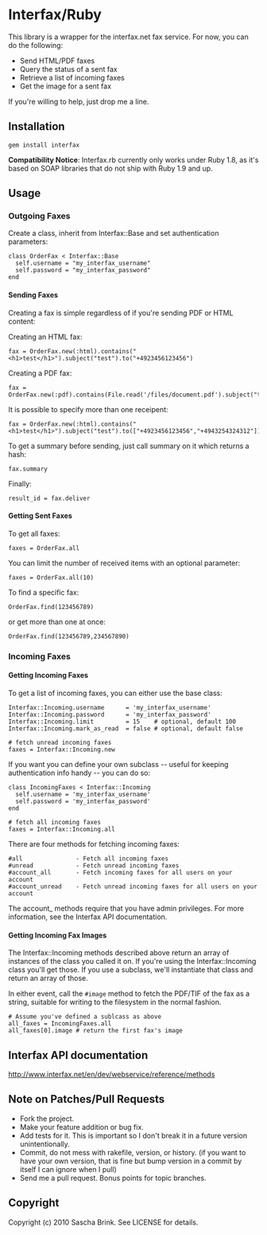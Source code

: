 # Interfax/Ruby

This library is a wrapper for the interfax.net fax service. For now,
you can do the following:

* Send HTML/PDF faxes
* Query the status of a sent fax
* Retrieve a list of incoming faxes
* Get the image for a sent fax

If you're willing to help, just drop me a line.

## Installation

    gem install interfax

**Compatibility Notice**: Interfax.rb currently only works under Ruby 1.8, as it's 
based on SOAP libraries that do not ship with Ruby 1.9 and up. 

## Usage

### Outgoing Faxes

Create a class, inherit from Interfax::Base and set authentication parameters:

    class OrderFax < Interfax::Base
      self.username = "my_interfax_username"
      self.password = "my_interfax_password"
    end


#### Sending Faxes

Creating a fax is simple regardless of if you're sending PDF or HTML content:

Creating an HTML fax:

    fax = OrderFax.new(:html).contains("<h1>test</h1>").subject("test").to("+4923456123456")

Creating a PDF fax:

    fax = OrderFax.new(:pdf).contains(File.read('/files/document.pdf').subject("test").to("+4923456123456")

It is possible to specify more than one receipent:

    fax = OrderFax.new(:html).contains("<h1>test</h1>").subject("test").to(["+4923456123456","+4943254324312"])

To get a summary before sending, just call summary on it which returns a hash:

    fax.summary

Finally:

    result_id = fax.deliver

#### Getting Sent Faxes

To get all faxes:

    faxes = OrderFax.all
  
You can limit the number of received items with an optional parameter:
    
    faxes = OrderFax.all(10)

To find a specific fax:

    OrderFax.find(123456789)

or get more than one at once:

    OrderFax.find(123456789,234567890)


### Incoming Faxes


#### Getting Incoming Faxes

To get a list of incoming faxes, you can either use the base class:

    Interfax::Incoming.username      = 'my_interfax_username'
    Interfax::Incoming.password      = 'my_interfax_password'
    Interfax::Incoming.limit         = 15    # optional, default 100
    Interfax::Incoming.mark_as_read  = false # optional, default false
    
    # fetch unread incoming faxes
    faxes = Interfax::Incoming.new

If you want you can define your own subclass -- useful for keeping
authentication info handy -- you can do so:

    class IncomingFaxes < Interfax::Incoming
      self.username = 'my_interfax_username'
      self.password = 'my_interfax_password'
    end

    # fetch all incoming faxes
    faxes = Interfax::Incoming.all

There are four methods for fetching incoming faxes:

    #all               - Fetch all incoming faxes 
    #unread            - Fetch unread incoming faxes
    #account_all       - Fetch incoming faxes for all users on your account
    #account_unread    - Fetch unread incoming faxes for all users on your account

The account_ methods require that you have admin privileges. For more
information, see the Interfax API documentation.


#### Getting Incoming Fax Images

The Interfax::Incoming methods described above return an array of
instances of the class you called it on. If you're using the
Interfax::Incoming class you'll get those. If you use a subclass,
we'll instantiate that class and return an array of those.

In either event, call the `#image` method to fetch the PDF/TIF of the
fax as a string, suitable for writing to the filesystem in the normal fashion.

    # Assume you've defined a sublcass as above
    all_faxes = IncomingFaxes.all
    all_faxes[0].image # return the first fax's image


## Interfax API documentation

http://www.interfax.net/en/dev/webservice/reference/methods

## Note on Patches/Pull Requests
 
* Fork the project.
* Make your feature addition or bug fix.
* Add tests for it. This is important so I don't break it in a
  future version unintentionally.
* Commit, do not mess with rakefile, version, or history.
  (if you want to have your own version, that is fine but bump version in a commit by itself I can ignore when I pull)
* Send me a pull request. Bonus points for topic branches.

## Copyright

Copyright (c) 2010 Sascha Brink. See LICENSE for details.
